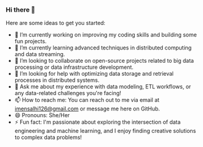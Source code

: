 ### Hi there 👋
Here are some ideas to get you started:

- 🔭 I’m currently working on improving my coding skills and building some fun projects.
- 🌱 I’m currently learning advanced techniques in distributed computing and data streaming.
- 👯 I’m looking to collaborate on open-source projects related to big data processing or data infrastructure development.
- 🤔 I’m looking for help with optimizing data storage and retrieval processes in distributed systems.
- 💬 Ask me about my experience with data modeling, ETL workflows, or any data-related challenges you're facing!
- 📫 How to reach me: You can reach out to me via email at imensalhi126@gmail.com or message me here on GitHub.
- 😄 Pronouns: She/Her
- ⚡ Fun fact: I'm passionate about exploring the intersection of data engineering and machine learning, and I enjoy finding creative solutions to complex data problems!
